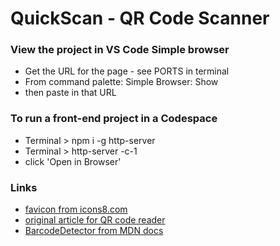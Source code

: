 # QuickScan - QR Code Scanner

### View the project in VS Code Simple browser

- Get the URL for the page - see PORTS in terminal
- From command palette: Simple Browser: Show
- then paste in that URL

### To run a front-end project in a Codespace

- Terminal > npm i -g http-server
- Terminal > http-server -c-1
- click 'Open in Browser'

### Links

- [favicon from icons8.com](https://icons8.com)
- [original article for QR code reader](https://www.ycmjason.com/posts/detecting-barcode-from-the-browser-d7n/)
- [BarcodeDetector from MDN docs](https://developer.mozilla.org/en-US/docs/Web/API/BarcodeDetector)
